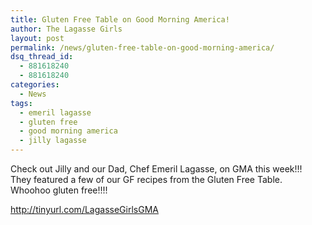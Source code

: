 ```yaml
---
title: Gluten Free Table on Good Morning America!
author: The Lagasse Girls
layout: post
permalink: /news/gluten-free-table-on-good-morning-america/
dsq_thread_id:
  - 881618240
  - 881618240
categories:
  - News
tags:
  - emeril lagasse
  - gluten free
  - good morning america
  - jilly lagasse
---
```

Check out Jilly and our Dad, Chef Emeril Lagasse, on GMA this week!!!  They featured a few of our GF recipes from the Gluten Free Table.  Whoohoo gluten free!!!!

<http://tinyurl.com/LagasseGirlsGMA>